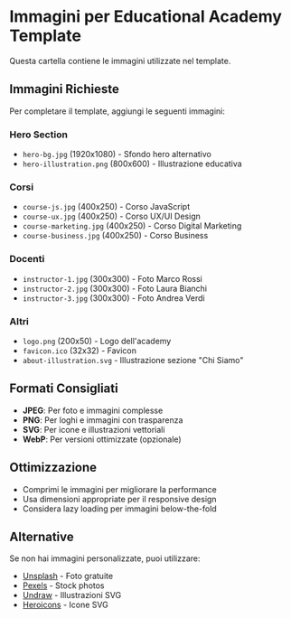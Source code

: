 # Immagini per Educational Academy Template

Questa cartella contiene le immagini utilizzate nel template.

## Immagini Richieste

Per completare il template, aggiungi le seguenti immagini:

### Hero Section
- `hero-bg.jpg` (1920x1080) - Sfondo hero alternativo
- `hero-illustration.png` (800x600) - Illustrazione educativa

### Corsi
- `course-js.jpg` (400x250) - Corso JavaScript
- `course-ux.jpg` (400x250) - Corso UX/UI Design  
- `course-marketing.jpg` (400x250) - Corso Digital Marketing
- `course-business.jpg` (400x250) - Corso Business

### Docenti
- `instructor-1.jpg` (300x300) - Foto Marco Rossi
- `instructor-2.jpg` (300x300) - Foto Laura Bianchi
- `instructor-3.jpg` (300x300) - Foto Andrea Verdi

### Altri
- `logo.png` (200x50) - Logo dell'academy
- `favicon.ico` (32x32) - Favicon
- `about-illustration.svg` - Illustrazione sezione "Chi Siamo"

## Formati Consigliati
- **JPEG**: Per foto e immagini complesse
- **PNG**: Per loghi e immagini con trasparenza
- **SVG**: Per icone e illustrazioni vettoriali
- **WebP**: Per versioni ottimizzate (opzionale)

## Ottimizzazione
- Comprimi le immagini per migliorare la performance
- Usa dimensioni appropriate per il responsive design
- Considera lazy loading per immagini below-the-fold

## Alternative
Se non hai immagini personalizzate, puoi utilizzare:
- [Unsplash](https://unsplash.com) - Foto gratuite
- [Pexels](https://pexels.com) - Stock photos
- [Undraw](https://undraw.co) - Illustrazioni SVG
- [Heroicons](https://heroicons.com) - Icone SVG
